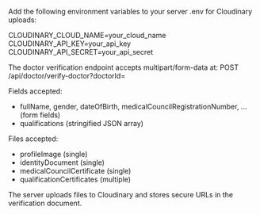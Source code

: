 Add the following environment variables to your server .env for Cloudinary uploads:

CLOUDINARY_CLOUD_NAME=your_cloud_name
CLOUDINARY_API_KEY=your_api_key
CLOUDINARY_API_SECRET=your_api_secret

The doctor verification endpoint accepts multipart/form-data at:
POST /api/doctor/verify-doctor?doctorId=<doctorId>

Fields accepted:
- fullName, gender, dateOfBirth, medicalCouncilRegistrationNumber, ... (form fields)
- qualifications (stringified JSON array)

Files accepted:
- profileImage (single)
- identityDocument (single)
- medicalCouncilCertificate (single)
- qualificationCertificates (multiple)

The server uploads files to Cloudinary and stores secure URLs in the verification document.

